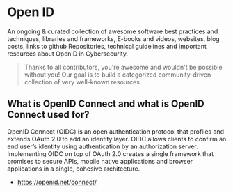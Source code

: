 # Open ID
An ongoing & curated collection of awesome software best practices and techniques, libraries and frameworks, E-books and videos, websites, blog posts, links to github Repositories, technical guidelines and important resources about OpenID in Cybersecurity.
> Thanks to all contributors, you're awesome and wouldn't be possible without you! Our goal is to build a categorized community-driven collection of very well-known resources


## What is OpenID Connect and what is OpenID Connect used for?


OpenID Connect (OIDC) is an open authentication protocol that profiles and extends OAuth 2.0 to add an identity layer. OIDC allows clients to confirm an end user’s identity using authentication by an authorization server. Implementing OIDC on top of OAuth 2.0 creates a single framework that promises to secure APIs, mobile native applications and browser applications in a single, cohesive architecture.


- https://openid.net/connect/
